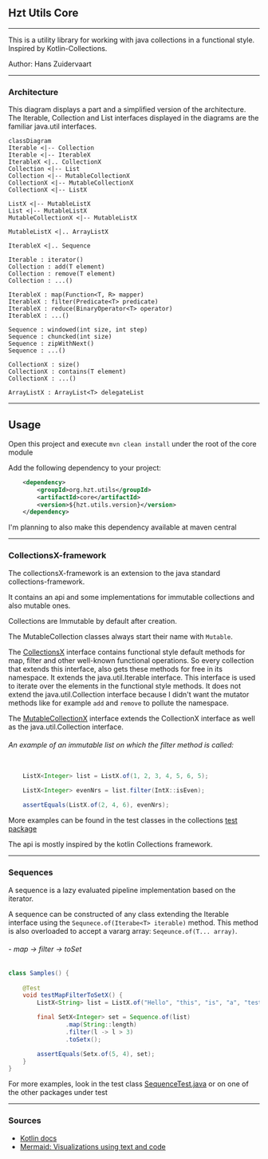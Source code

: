 ## Hzt Utils Core

---
This is a utility library for working with java collections in a functional style. Inspired by Kotlin-Collections.

Author: Hans Zuidervaart

---
### Architecture
This diagram displays a part and a simplified version of the architecture.
The Iterable, Collection and List interfaces displayed in the diagrams are the familiar java.util interfaces.

```mermaid
classDiagram
Iterable <|-- Collection
Iterable <|-- IterableX
IterableX <|.. CollectionX 
Collection <|-- List
Collection <|-- MutableCollectionX
CollectionX <|-- MutableCollectionX
CollectionX <|-- ListX

ListX <|-- MutableListX
List <|-- MutableListX
MutableCollectionX <|-- MutableListX

MutableListX <|.. ArrayListX

IterableX <|.. Sequence

Iterable : iterator()
Collection : add(T element)
Collection : remove(T element)
Collection : ...()

IterableX : map(Function<T, R> mapper)
IterableX : filter(Predicate<T> predicate)
IterableX : reduce(BinaryOperator<T> operator)
IterableX : ...()

Sequence : windowed(int size, int step)
Sequence : chuncked(int size)
Sequence : zipWithNext()
Sequence : ...()

CollectionX : size()
CollectionX : contains(T element)
CollectionX : ...()

ArrayListX : ArrayList<T> delegateList

```

---
## Usage
Open this project and execute `mvn clean install` under the root of the core module

Add the following dependency to your project:
````xml
    <dependency>
        <groupId>org.hzt.utils</groupId>
        <artifactId>core</artifactId>
        <version>${hzt.utils.version}</version>
    </dependency>
````

I'm planning to also make this dependency available at maven central

---
### CollectionsX-framework
The collectionsX-framework is an extension to the java standard collections-framework. 

It contains an api and some implementations for immutable collections and also mutable ones. 

Collections are Immutable by default after creation.

The MutableCollection classes always start their name with `Mutable`.

The [CollectionsX](src/main/java/org/hzt/utils/collections/CollectionX.java) 
interface contains functional style default methods for map, filter and other well-known
functional operations. So every collection that extends this interface, also gets these methods for free in its namespace. 
It extends the java.util.Iterable interface. This interface is used to iterate over the elements in the functional style methods.
It does not extend the java.util.Collection interface because I didn't want the mutator methods like for example `add` and `remove`
to pollute the namespace.

The [MutableCollectionX](src/main/java/org/hzt/utils/collections/MutableCollectionX.java) interface extends the CollectionX interface as well as
the java.util.Collection interface.

###### An example of an immutable list on which the filter method  is called:
```java

    ListX<Integer> list = ListX.of(1, 2, 3, 4, 5, 6, 5);

    ListX<Integer> evenNrs = list.filter(IntX::isEven);
    
    assertEquals(ListX.of(2, 4, 6), evenNrs);

```

More examples can be found in the test classes in the collections [test package](src/test/java/org/hzt/utils/collections)


The api is mostly inspired by the kotlin Collections framework.

---
### Sequences
A sequence is a lazy evaluated pipeline implementation based on the iterator.

A sequence can be constructed of any class extending the Iterable interface using the `Sequnece.of(Iterabe<T> iterable)` method.
This method is also overloaded to accept a vararg array: `Seqeunce.of(T... array)`.

###### - map -> filter -> toSet
````java
class Samples() {
    
    @Test
    void testMapFilterToSetX() {
        ListX<String> list = ListX.of("Hello", "this", "is", "a", "test");

        final SetX<Integer> set = Sequence.of(list)
                .map(String::length)
                .filter(l -> l > 3)
                .toSetx();

        assertEquals(Setx.of(5, 4), set);
    }
}
````
For more examples, look in the test class [SequenceTest.java](src/test/java/org/hzt/utils/sequences/SequenceTest.java)
or on one of the other packages under test

---
### Sources
- [Kotlin docs](https://kotlinlang.org/docs/home.html)
- [Mermaid: Visualizations using text and code](https://mermaid-js.github.io/mermaid/#/)

